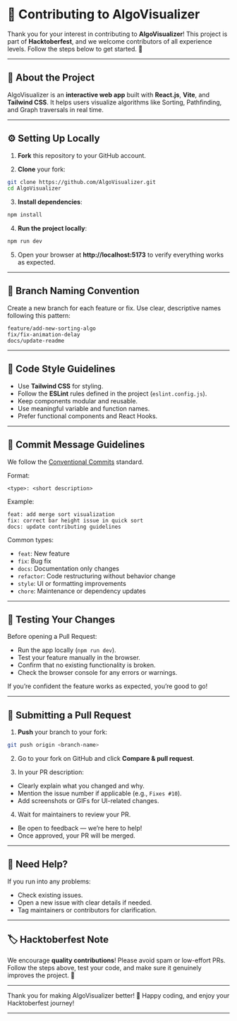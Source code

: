 # 🤝 Contributing to AlgoVisualizer

Thank you for your interest in contributing to **AlgoVisualizer**! This project is part of **Hacktoberfest**, and we welcome contributors of all experience levels. Follow the steps below to get started. 🚀

---

## 🧩 About the Project

AlgoVisualizer is an **interactive web app** built with **React.js**, **Vite**, and **Tailwind CSS**. It helps users visualize algorithms like Sorting, Pathfinding, and Graph traversals in real time.

---

## ⚙️ Setting Up Locally

1. **Fork** this repository to your GitHub account.

2. **Clone** your fork:

```bash
git clone https://github.com/AlgoVisualizer.git
cd AlgoVisualizer
```

3. **Install dependencies**:

```bash
npm install
```

4. **Run the project locally**:

```bash
npm run dev
```

5. Open your browser at **http://localhost:5173** to verify everything works as expected.

---

## 🌿 Branch Naming Convention

Create a new branch for each feature or fix. Use clear, descriptive names following this pattern:

```
feature/add-new-sorting-algo
fix/fix-animation-delay
docs/update-readme
```

---

## 🧠 Code Style Guidelines

- Use **Tailwind CSS** for styling.
- Follow the **ESLint** rules defined in the project (`eslint.config.js`).
- Keep components modular and reusable.
- Use meaningful variable and function names.
- Prefer functional components and React Hooks.

---

## 📝 Commit Message Guidelines

We follow the [Conventional Commits](https://www.conventionalcommits.org/en/v1.0.0/) standard.

Format:

```
<type>: <short description>
```

Example:

```
feat: add merge sort visualization
fix: correct bar height issue in quick sort
docs: update contributing guidelines
```

Common types:

- `feat`: New feature
- `fix`: Bug fix
- `docs`: Documentation only changes
- `refactor`: Code restructuring without behavior change
- `style`: UI or formatting improvements
- `chore`: Maintenance or dependency updates

---

## 🧪 Testing Your Changes

Before opening a Pull Request:

- Run the app locally (`npm run dev`).
- Test your feature manually in the browser.
- Confirm that no existing functionality is broken.
- Check the browser console for any errors or warnings.

If you’re confident the feature works as expected, you’re good to go!

---

## 🔄 Submitting a Pull Request

1. **Push** your branch to your fork:

```bash
git push origin <branch-name>
```

2. Go to your fork on GitHub and click **Compare & pull request**.

3. In your PR description:

- Clearly explain what you changed and why.
- Mention the issue number if applicable (e.g., `Fixes #10`).
- Add screenshots or GIFs for UI-related changes.

4. Wait for maintainers to review your PR.

- Be open to feedback — we’re here to help!
- Once approved, your PR will be merged.

---

## 💬 Need Help?

If you run into any problems:

- Check existing issues.
- Open a new issue with clear details if needed.
- Tag maintainers or contributors for clarification.

---

## 🏷️ Hacktoberfest Note

We encourage **quality contributions**! Please avoid spam or low-effort PRs. Follow the steps above, test your code, and make sure it genuinely improves the project. 🌟

---

Thank you for making AlgoVisualizer better! 💙
Happy coding, and enjoy your Hacktoberfest journey!

---

